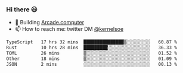 ### Hi there 😃

- 🔨 Building [Arcade.computer](https://arcade.computer)
- 📫 How to reach me: twitter DM [@kernelsoe](https://twitter.com/kernelsoe)

<!--START_SECTION:waka-->

```txt
TypeScript   17 hrs 32 mins  ███████████████▒░░░░░░░░░   60.87 %
Rust         10 hrs 28 mins  █████████░░░░░░░░░░░░░░░░   36.33 %
TOML         26 mins         ▒░░░░░░░░░░░░░░░░░░░░░░░░   01.52 %
Other        18 mins         ▒░░░░░░░░░░░░░░░░░░░░░░░░   01.09 %
JSON         2 mins          ░░░░░░░░░░░░░░░░░░░░░░░░░   00.13 %
```

<!--END_SECTION:waka-->
